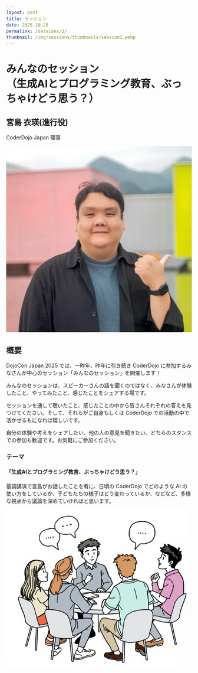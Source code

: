 ```yaml
---
layout: post
title: セッション
date: 2025-10-25
permalink: /sessions/3/
thumbnail: /img/sessions/thumbnails/session3.webp
---
```


# みんなのセッション<br>（生成AIとプログラミング教育、ぶっちゃけどう思う？）
## 宮島 衣瑛(進行役)
CoderDojo Japan 理事
<div class="flex max-w-100 mx-auto my-4 justify-center">
  <img class="w-full" src="/img/sessions/profile/miyajima-kirie.webp" alt="宮島 衣瑛">
</div>

## 概要
DojoCon Japan 2025 では、一昨年、昨年に引き続き CoderDojo に参加するみなさんが中心のセッション「みんなのセッション」を開催します！

みんなのセッションは、スピーカーさんの話を聞くのではなく、みなさんが体験したこと、やってみたこと、感じたことをシェアする場です。

セッションを通して聴いたこと、感じたことの中から皆さんそれぞれの答えを見つけてください。そして、それらがご自身もしくは CoderDojo での活動の中で活かせるもになれば嬉しいです。

自分の体験や考えをシェアしたい、他の人の意見を聞きたい、どちらのスタンスでの参加も歓迎です。お気軽にご参加ください。

### テーマ

#### 「生成AIとプログラミング教育、ぶっちゃけどう思う？」


基調講演で宮島がお話したことを肴に、日頃の CoderDojo でどのような AI の使い方をしているか、子どもたちの様子はどう変わっているか、などなど、多様な視点から議論を深めていければと思います。

<div class="flex max-w-100 mx-auto my-8 justify-center">
  <img class="w-full" src="/img/sessions/thumbnails/session3.webp" alt="みんなのセッション">
</div>
